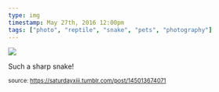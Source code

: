 ```yaml
---
type: img
timestamp: May 27th, 2016 12:00pm
tags: ["photo", "reptile", "snake", "pets", "photography"]
---
```

<img src="https://saturdayxiii.github.io/media/145013674071.jpg"/>

Such a sharp snake!
 
      
      
  
<small>source: https://saturdayxiii.tumblr.com/post/145013674071</small>